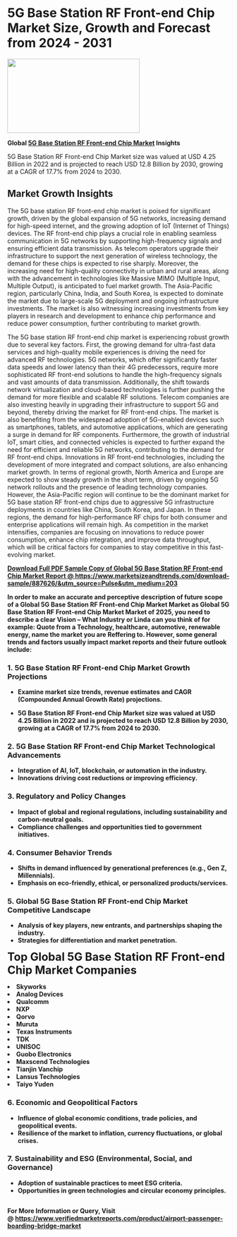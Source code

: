 <H1>5G Base Station RF Front-end Chip Market Size, Growth and Forecast from 2024 - 2031</H1><img class="aligncenter size-medium wp-image-584254" src="https://thirdeyenews.in/wp-content/uploads/2024/09/Global-Market-Research-300x168.jpeg" alt="" width="300" height="168" /><p><strong>Global&nbsp;<a href="https://www.marketsizeandtrends.com/download-sample/887626/&amp;utm_source=Pulse&amp;utm_medium=203">5G Base Station RF Front-end Chip Market</a> Insights</strong></p><p>5G Base Station RF Front-end Chip Market size was valued at USD 4.25 Billion in 2022 and is projected to reach USD 12.8 Billion by 2030, growing at a CAGR of 17.7% from 2024 to 2030.</p><p><h2>Market Growth Insights</h2> <p>The 5G base station RF front-end chip market is poised for significant growth, driven by the global expansion of 5G networks, increasing demand for high-speed internet, and the growing adoption of IoT (Internet of Things) devices. The RF front-end chip plays a crucial role in enabling seamless communication in 5G networks by supporting high-frequency signals and ensuring efficient data transmission. As telecom operators upgrade their infrastructure to support the next generation of wireless technology, the demand for these chips is expected to rise sharply. Moreover, the increasing need for high-quality connectivity in urban and rural areas, along with the advancement in technologies like Massive MIMO (Multiple Input, Multiple Output), is anticipated to fuel market growth. The Asia-Pacific region, particularly China, India, and South Korea, is expected to dominate the market due to large-scale 5G deployment and ongoing infrastructure investments. The market is also witnessing increasing investments from key players in research and development to enhance chip performance and reduce power consumption, further contributing to market growth.</p> <p><strong><a href="#"></a></strong></p> <p>The 5G base station RF front-end chip market is experiencing robust growth due to several key factors. First, the growing demand for ultra-fast data services and high-quality mobile experiences is driving the need for advanced RF technologies. 5G networks, which offer significantly faster data speeds and lower latency than their 4G predecessors, require more sophisticated RF front-end solutions to handle the high-frequency signals and vast amounts of data transmission. Additionally, the shift towards network virtualization and cloud-based technologies is further pushing the demand for more flexible and scalable RF solutions. Telecom companies are also investing heavily in upgrading their infrastructure to support 5G and beyond, thereby driving the market for RF front-end chips. The market is also benefiting from the widespread adoption of 5G-enabled devices such as smartphones, tablets, and automotive applications, which are generating a surge in demand for RF components. Furthermore, the growth of industrial IoT, smart cities, and connected vehicles is expected to further expand the need for efficient and reliable 5G networks, contributing to the demand for RF front-end chips. Innovations in RF front-end technologies, including the development of more integrated and compact solutions, are also enhancing market growth. In terms of regional growth, North America and Europe are expected to show steady growth in the short term, driven by ongoing 5G network rollouts and the presence of leading technology companies. However, the Asia-Pacific region will continue to be the dominant market for 5G base station RF front-end chips due to aggressive 5G infrastructure deployments in countries like China, South Korea, and Japan. In these regions, the demand for high-performance RF chips for both consumer and enterprise applications will remain high. As competition in the market intensifies, companies are focusing on innovations to reduce power consumption, enhance chip integration, and improve data throughput, which will be critical factors for companies to stay competitive in this fast-evolving market.</p> <p><strong><a href="#"></p><p><span class=""><strong>Download Full PDF Sample Copy of Global 5G Base Station RF Front-end Chip Market Report</strong> @ <a href="https://www.marketsizeandtrends.com/download-sample/887626/&amp;utm_source=Pulse&amp;utm_medium=203" target="_blank">https://www.marketsizeandtrends.com/download-sample/887626/&amp;utm_source=Pulse&amp;utm_medium=203</a></span></p><p>In order to make an accurate and perceptive description of future scope of a Global&nbsp;5G Base Station RF Front-end Chip Market Market as Global&nbsp;5G Base Station RF Front-end Chip Market Market of 2025, you need to describe a clear Vision &ndash; What Industry or Linda can you think of for example: Quote from a Technology, healthcare, automotive, renewable energy, name the market you are Reffering to. However, some general trends and factors usually impact market reports and their future outlook include:</p><h3>1.&nbsp;<strong>5G Base Station RF Front-end Chip Market Growth Projections</strong></h3><ul><li>Examine market size trends, revenue estimates and CAGR (Compounded Annual Growth Rate) projections.</li><li><p>5G Base Station RF Front-end Chip Market size was valued at USD 4.25 Billion in 2022 and is projected to reach USD 12.8 Billion by 2030, growing at a CAGR of 17.7% from 2024 to 2030.</p></li></ul><h3>2.&nbsp;<strong>5G Base Station RF Front-end Chip Market Technological Advancements</strong></h3><ul><li>Integration of AI, IoT, blockchain, or automation in the industry.</li><li>Innovations driving cost reductions or improving efficiency.</li></ul><h3>3.&nbsp;<strong>Regulatory and Policy Changes</strong></h3><ul><li>Impact of global and regional regulations, including sustainability and carbon-neutral goals.</li><li>Compliance challenges and opportunities tied to government initiatives.</li></ul><h3>4.&nbsp;<strong>Consumer Behavior Trends</strong></h3><ul><li>Shifts in demand influenced by generational preferences (e.g., Gen Z, Millennials).</li><li>Emphasis on eco-friendly, ethical, or personalized products/services.</li></ul><h3>5.&nbsp;<strong>Global 5G Base Station RF Front-end Chip Market Competitive Landscape</strong></h3><ul><li>Analysis of key players, new entrants, and partnerships shaping the industry.</li><li>Strategies for differentiation and market penetration.</li></ul><p data-pm-slice="1 1 []"><span style="color: inherit; font-family: inherit; font-size: 25px;">Top Global 5G Base Station RF Front-end Chip Market Companies</span></p><div class="" data-test-id=""><p><li>Skyworks</li><li> Analog Devices</li><li> Qualcomm</li><li> NXP</li><li> Qorvo</li><li> Muruta</li><li> Texas Instruments</li><li> TDK</li><li> UNISOC</li><li> Guobo Electronics</li><li> Maxscend Technologies</li><li> Tianjin Vanchip</li><li> Lansus Technologies</li><li> Taiyo Yuden</li></p></div><h3>6.&nbsp;<strong>Economic and Geopolitical Factors</strong></h3><ul><li>Influence of global economic conditions, trade policies, and geopolitical events.</li><li>Resilience of the market to inflation, currency fluctuations, or global crises.</li></ul><h3>7.&nbsp;<strong>Sustainability and ESG (Environmental, Social, and Governance)</strong></h3><ul><li>Adoption of sustainable practices to meet ESG criteria.</li><li>Opportunities in green technologies and circular economy principles.</li></ul><h2><strong style="font-size: 14px;">For More Information or Query, Visit @&nbsp;</strong><a style="background-color: #ffffff; font-size: 14px;" href="https://www.marketsizeandtrends.com/report/5g-base-station-rf-front-end-chip-market/" target="_blank">https://www.verifiedmarketreports.com/product/airport-passenger-boarding-bridge-market</a></h2>
